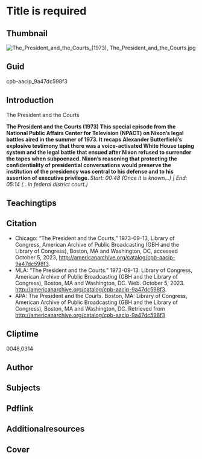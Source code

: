 # Title is required

## Thumbnail

![The_President_and_the_Courts_(1973), The_President_and_the_Courts.jpg](https://s3.amazonaws.com/americanarchive.org/primary_source_sets/The_President_and_the_Courts.jpg "The_President_and_the_Courts_(1973)")

## Guid
cpb-aacip_9a47dc598f3

## Introduction

The President and the Courts

<b> The President and the Courts (1973) </b>
<b> This special episode from the National Public Affairs Center for Television (NPACT) on Nixon’s legal battles aired in the summer of 1973. It recaps Alexander Butterfield’s explosive testimony that there was a voice-activated White House taping system and the legal battle that ensued after Nixon refused to surrender the tapes when subpoenaed. Nixon’s reasoning that protecting the confidentiality of presidential conversations would preserve the institution of the presidency was central to his defense and to his assertion of executive privilege. </b>
<i> Start: 00:48 (Once it is known…) | End: 05:14 (...in federal district court.) </i>

## Teachingtips

## Citation


- Chicago: “The President and the Courts,” 1973-09-13, Library of Congress, American Archive of Public Broadcasting (GBH and the Library of Congress), Boston, MA and Washington, DC, accessed October 5, 2023, http://americanarchive.org/catalog/cpb-aacip-9a47dc598f3.
- MLA: “The President and the Courts.” 1973-09-13. Library of Congress, American Archive of Public Broadcasting (GBH and the Library of Congress), Boston, MA and Washington, DC. Web. October 5, 2023. <http://americanarchive.org/catalog/cpb-aacip-9a47dc598f3>.
- APA: The President and the Courts. Boston, MA: Library of Congress, American Archive of Public Broadcasting (GBH and the Library of Congress), Boston, MA and Washington, DC. Retrieved from http://americanarchive.org/catalog/cpb-aacip-9a47dc598f3

## Cliptime

0048,0314

## Author
## Subjects
## Pdflink
## Additionalresources
## Cover
